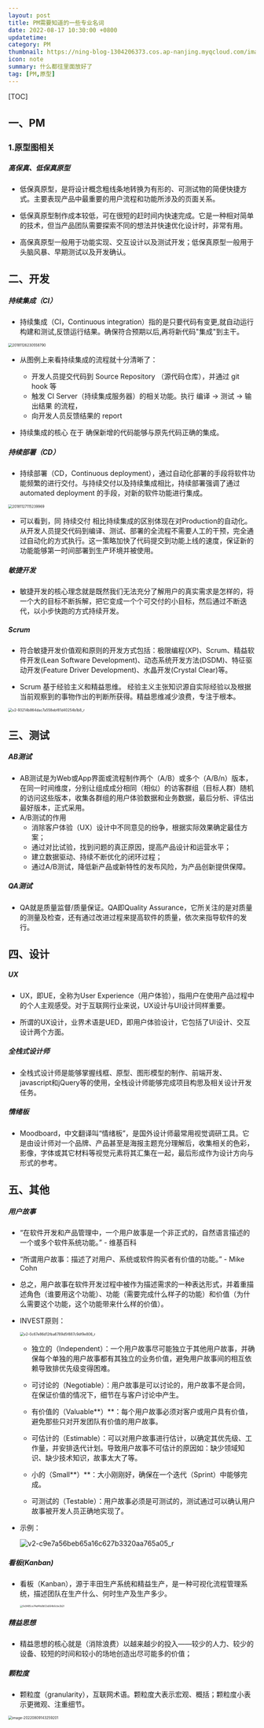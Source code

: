 ```yaml
---
layout: post
title: PM需要知道的一些专业名词
date: 2022-08-17 10:30:00 +0800
updatetime:
category: PM
thumbnail: https://ning-blog-1304206373.cos.ap-nanjing.myqcloud.com/image/thumbnail/parrish-freeman-58QVNWSB6qQ-unsplash.jpg
icon: note
summary: 什么都往里面放好了
tag: [PM,原型]
---
```


[TOC]

## 一、PM

### 1.原型图相关

##### 高保真、低保真原型

- 低保真原型，是将设计概念粗线条地转换为有形的、可测试物的简便快捷方式。主要表现产品中最重要的用户流程和功能所涉及的页面关系。

- 低保真原型制作成本较低，可在很短的赶时间内快速完成。它是一种相对简单的技术，但当产品团队需要探索不同的想法并快速优化设计时，非常有用。

- 高保真原型一般用于功能实现、交互设计以及测试开发；低保真原型一般用于头脑风暴、早期测试以及开发确认。



## 二、开发

##### 持续集成（CI）

- 持续集成（CI，Continuous integration）指的是只要代码有变更,就自动运行构建和测试,反馈运行结果。确保符合预期以后,再将新代码"集成"到主干。

<img src="https://ning-blog-1304206373.cos.ap-nanjing.myqcloud.com/image/posts_img/2022-08-17-PM-professional-term/20181126230558790.png" alt="20181126230558790" style="zoom:50%;" />

- 从图例上来看持续集成的流程就十分清晰了：
  - 开发人员提交代码到 Source Repository （源代码仓库），并通过 git hook 等
  - 触发 CI Server（持续集成服务器）的相关功能。执行 编译 -> 测试 -> 输出结果 的流程，
  - 向开发人员反馈结果的 report

- 持续集成的核心 在于 确保新增的代码能够与原先代码正确的集成。



##### 持续部署（CD）

- 持续部署（CD，Continuous deployment），通过自动化部署的手段将软件功能频繁的进行交付。与持续交付以及持续集成相比，持续部署强调了通过 automated deployment 的手段，对新的软件功能进行集成。

<img src="https://ning-blog-1304206373.cos.ap-nanjing.myqcloud.com/image/posts_img/2022-08-17-PM-professional-term/20181127115239969.png" alt="20181127115239969" style="zoom:50%;" />

- 可以看到，同 持续交付 相比持续集成的区别体现在对Production的自动化。从开发人员提交代码到编译、测试、部署的全流程不需要人工的干预，完全通过自动化的方式执行。这一策略加快了代码提交到功能上线的速度，保证新的功能能够第一时间部署到生产环境并被使用。



##### 敏捷开发

- 敏捷开发的核心理念就是既然我们无法充分了解用户的真实需求是怎样的，将一个大的目标不断拆解，把它变成一个个可交付的小目标，然后通过不断迭代，以小步快跑的方式持续开发。



##### Scrum

- 符合敏捷开发价值观和原则的开发方式包括：极限编程(XP)、Scrum、精益软件开发(Lean Software Development)、动态系统开发方法(DSDM)、特征驱动开发(Feature Driver Development)、水晶开发(Crystal Clear)等。

- Scrum 基于经验主义和精益思维。 经验主义主张知识源自实际经验以及根据当前观察到的事物作出的判断所获得。精益思维减少浪费，专注于根本。

<img src="https://ning-blog-1304206373.cos.ap-nanjing.myqcloud.com/image/posts_img/2022-08-17-PM-professional-term/v2-93214b864dac7a558ebf81d40254b1b8_r.jpg" alt="v2-93214b864dac7a558ebf81d40254b1b8_r" style="zoom:50%;" />



## 三、测试

##### AB测试

- AB测试是为Web或App界面或流程制作两个（A/B）或多个（A/B/n）版本，在同一时间维度，分别让组成成分相同（相似）的访客群组（目标人群）随机的访问这些版本，收集各群组的用户体验数据和业务数据，最后分析、评估出最好版本，正式采用。
- A/B测试的作用
  - 消除客户体验（UX）设计中不同意见的纷争，根据实际效果确定最佳方案；
  - 通过对比试验，找到问题的真正原因，提高产品设计和运营水平；
  - 建立数据驱动、持续不断优化的闭环过程；
  - 通过A/B测试，降低新产品或新特性的发布风险，为产品创新提供保障。



##### QA测试

- QA就是质量监督/质量保证。QA即Quality Assurance，它所关注的是对质量的测量及检查，还有通过改进过程来提高软件的质量，依次来指导软件的发行。



## 四、设计

##### UX

- UX，即UE，全称为User Experience（用户体验），指用户在使用产品过程中的个人主观感受。对于互联网行业来说，UX设计与UI设计同样重要。

- 所谓的UX设计，业界术语是UED，即用户体验设计，它包括了UI设计、交互设计两个方面。

  

##### 全栈式设计师

- 全栈式设计师是能够掌握线框、原型、图形模型的制作、前端开发、javascript和jQuery等的使用，全栈设计师能够完成项目构思及相关设计开发任务。




##### 情绪板

- Moodboard，中文翻译叫“情绪板”，是国外设计师最常用视觉调研工具。它是由设计师对一个品牌、产品甚至是海报主题充分理解后，收集相关的色彩，影像，字体或其它材料等视觉元素将其汇集在一起，最后形成作为设计方向与形式的参考。



## 五、其他

##### 用户故事

- “在软件开发和产品管理中，一个用户故事是一个非正式的，自然语言描述的一个或多个软件系统功能。” - 维基百科

- “所谓用户故事：描述了对用户、系统或软件购买者有价值的功能。” - Mike Cohn

- 总之，用户故事在软件开发过程中被作为描述需求的一种表达形式，并着重描述角色（谁要用这个功能）、功能（需要完成什么样子的功能）和价值（为什么需要这个功能，这个功能带来什么样的价值）。

- INVEST原则：

  <img src="https://ning-blog-1304206373.cos.ap-nanjing.myqcloud.com/image/posts_img/2022-08-17-PM-professional-term/v2-0c67e86d12fba6789d5f887c9df9e806_r.jpg" alt="v2-0c67e86d12fba6789d5f887c9df9e806_r" style="zoom:50%;" />

  - 独立的（Independent）：一个用户故事尽可能独立于其他用户故事，并确保每个单独的用户故事都有其独立的业务价值，避免用户故事间的相互依赖导致排优先级变得困难。

  - 可讨论的（Negotiable）：用户故事是可以讨论的，用户故事不是合同，在保证价值的情况下，细节在与客户讨论中产生。

  - 有价值的（Valuable**）**：每个用户故事必须对客户或用户具有价值，避免那些只对开发团队有价值的用户故事。

  - 可估计的（Estimable）：可以对用户故事进⾏估计，以确定其优先级、工作量，并安排迭代计划。导致用户故事不可估计的原因如：缺少领域知识、缺少技术知识，故事太大了等。

  - 小的（Small**）**：大小刚刚好，确保在一个迭代（Sprint）中能够完成。

  - 可测试的（Testable）：用户故事必须是可测试的，测试通过可以确认用户故事被开发人员正确地实现了。

- 示例：

  ![v2-c9e7a56beb65a16c627b3320aa765a05_r](https://ning-blog-1304206373.cos.ap-nanjing.myqcloud.com/image/posts_img/2022-08-17-PM-professional-term/v2-c9e7a56beb65a16c627b3320aa765a05_r.jpg)



##### 看板(Kanban)

- 看板（Kanban），源于丰田生产系统和精益生产，是一种可视化流程管理系统，描述团队在生产什么、何时生产及生产多少。

  <img src="https://ning-blog-1304206373.cos.ap-nanjing.myqcloud.com/image/posts_img/2022-08-17-PM-professional-term/0e9485ce74af4fa9b53a564b6cbe3b2f.png" alt="0e9485ce74af4fa9b53a564b6cbe3b2f" style="zoom: 33%;" />



##### 精益思想

- 精益思想的核心就是（消除浪费）以越来越少的投入——较少的人力、较少的设备、较短的时间和较小的场地创造出尽可能多的价值；




##### 颗粒度

- 颗粒度（granularity），互联网术语。颗粒度大表示宏观、概括；颗粒度小表示更微观、注重细节。


<img src="https://ning-blog-1304206373.cos.ap-nanjing.myqcloud.com/image/posts_img/2022-08-17-PM-professional-term/image-20220809143259201.png" alt="image-20220809143259201" style="zoom:50%;" />